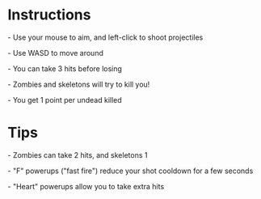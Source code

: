 <h1>Instructions</h1>
<p>- Use your mouse to aim, and left-click to shoot projectiles</p>
<p>- Use WASD to move around</p>
<p>- You can take 3 hits before losing</p>
<p>- Zombies and skeletons will try to kill you!</p>
<p>- You get 1 point per undead killed</p>

<h1>Tips</h1>
<p>- Zombies can take 2 hits, and skeletons 1</p>
<p>- "F" powerups ("fast fire") reduce your shot cooldown for a few seconds </p>
<p>- "Heart" powerups allow you to take extra hits</p>

